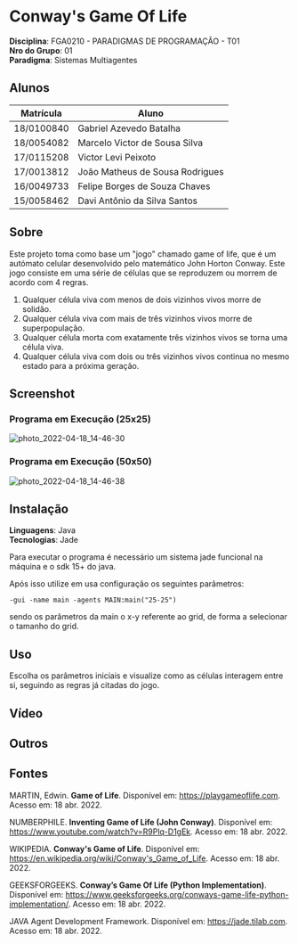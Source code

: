 # Conway's Game Of Life

**Disciplina**: FGA0210 - PARADIGMAS DE PROGRAMAÇÃO - T01 <br>
**Nro do Grupo**: 01<br>
**Paradigma**: Sistemas Multiagentes<br>

## Alunos

| Matrícula | Aluno |
| -- | -- |
| 18/0100840  | Gabriel Azevedo Batalha        |
| 18/0054082  | Marcelo Victor de Sousa Silva  |
| 17/0115208  | Victor Levi Peixoto            | 
| 17/0013812  | João Matheus de Sousa Rodrigues| 
| 16/0049733  | Felipe Borges de Souza Chaves  | 
| 15/0058462  | Davi Antônio da Silva Santos   | 

## Sobre 

Este projeto toma como base um "jogo" chamado game of life, que é um autómato celular desenvolvido pelo matemático John Horton Conway. Este jogo consiste em uma série de células que se reproduzem ou morrem de acordo com 4 regras.

1. Qualquer célula viva com menos de dois vizinhos vivos morre de solidão.
2. Qualquer célula viva com mais de três vizinhos vivos morre de superpopulação.
3. Qualquer célula morta com exatamente três vizinhos vivos se torna uma célula viva.
4. Qualquer célula viva com dois ou três vizinhos vivos continua no mesmo estado para a próxima geração.

## Screenshot

### Programa em Execução (25x25)

![photo_2022-04-18_14-46-30](https://user-images.githubusercontent.com/88738347/163894313-1c257813-e60f-43b9-8dbc-4cfa07942186.jpg)

### Programa em Execução (50x50)

![photo_2022-04-18_14-46-38](https://user-images.githubusercontent.com/88738347/163894010-df164bb6-386c-4228-b292-fa26b96b08cb.jpg)

## Instalação 
**Linguagens**: Java<br>
**Tecnologias**: Jade<br>

Para executar o programa é necessário um sistema jade funcional na máquina e o sdk 15+ do java.

Após isso utilize em usa configuração os seguintes parâmetros:

```
-gui -name main -agents MAIN:main("25-25")
```

sendo os parâmetros da main o x-y referente ao grid, de forma a selecionar o tamanho do grid.

## Uso 

Escolha os parâmetros iniciais e visualize como as células interagem entre si, seguindo as regras já citadas do jogo.

## Vídeo

## Outros 

## Fontes

MARTIN, Edwin. **Game of Life**. Disponível em: https://playgameoflife.com. Acesso em: 18 abr. 2022.

NUMBERPHILE. **Inventing Game of Life (John Conway)**. Disponível em: https://www.youtube.com/watch?v=R9Plq-D1gEk. Acesso em: 18 abr. 2022.

WIKIPEDIA. **Conway's Game of Life**. Disponível em: https://en.wikipedia.org/wiki/Conway's_Game_of_Life. Acesso em: 18 abr. 2022.

GEEKSFORGEEKS. **Conway’s Game Of Life (Python Implementation)**. Disponível em: https://www.geeksforgeeks.org/conways-game-life-python-implementation/. Acesso em: 18 abr. 2022.

JAVA Agent Development Framework. Disponível em: https://jade.tilab.com. Acesso em: 18 abr. 2022.

